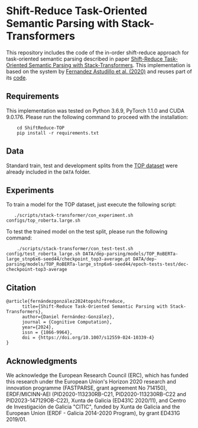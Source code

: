 # Shift-Reduce Task-Oriented Semantic Parsing with Stack-Transformers
This repository includes the code of the in-order shift-reduce approach for task-oriented semantic parsing described in paper [Shift-Reduce Task-Oriented Semantic Parsing with Stack-Transformers](https://doi.org/10.1007/s12559-024-10339-4). This implementation is based on the system by [Fernandez Astudillo et al. (2020)](https://www.aclweb.org/anthology/2020.findings-emnlp.89) and reuses part of its [code](https://github.com/IBM/transition-amr-parser/tree/stack-transformer).


## Requirements
This implementation was tested on Python 3.6.9, PyTorch 1.1.0 and CUDA 9.0.176. Please run the following command to proceed with the installation:
``` 
    cd ShiftReduce-TOP
    pip install -r requirements.txt
```


## Data
Standard train, test and development splits from the [TOP dataset](http://fb.me/semanticparsingdialog) were already included in the ``DATA`` folder.

## Experiments
To train a model for the TOP dataset, just execute the following script:
``` 
   ./scripts/stack-transformer/con_experiment.sh configs/top_roberta.large.sh
```

To test the trained model on the test split, please run the following command:
``` 
    ./scripts/stack-transformer/con_test-test.sh config/test_roberta_large.sh DATA/dep-parsing/models/TOP_RoBERTa-large_stnp6x6-seed44/checkpoint_top3-average.pt DATA/dep-parsing/models/TOP_RoBERTa-large_stnp6x6-seed44/epoch-tests-test/dec-checkpoint-top3-average
``` 


## Citation
```
@article{fernándezgonzález2024topshiftreduce,
      title={Shift-Reduce Task-Oriented Semantic Parsing with Stack-Transformers}, 
      author={Daniel Fernández-González},
      journal = {Cognitive Computation},
      year={2024},
      issn = {1866-9964},
      doi = {https://doi.org/10.1007/s12559-024-10339-4}
}
```

## Acknowledgments

We acknowledge the European Research Council (ERC), which has funded this research under the European Union's Horizon 2020 research and innovation programme (FASTPARSE, grant agreement No 714150), ERDF/MICINN-AEI (PID2020-113230RB-C21, PID2020-113230RB-C22 and PID2023-147129OB-C22), Xunta de Galicia (ED431C 2020/11), and Centro de Investigación de Galicia "CITIC", funded by Xunta de Galicia and the European Union (ERDF - Galicia 2014-2020 Program), by grant ED431G 2019/01.                                                                                                                                  
